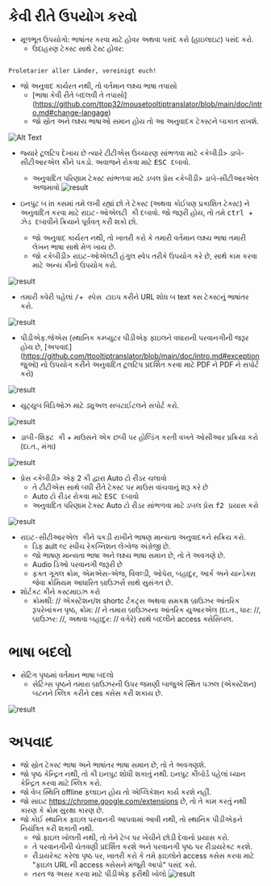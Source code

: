 # કેવી રીતે ઉપયોગ કરવો

- મૂળભૂત ઉપયોગો: ભાષાંતર કરવા માટે હોવર અથવા પસંદ કરો (હાઇલાઇટ) પસંદ કરો.
  - ઉદાહરણ ટેક્સ્ટ સાથે ટેસ્ટ હોવર:
```console

Proletarier aller Länder, vereinigt euch!

```

  - જો અનુવાદ કાર્યરત નથી, તો વર્તમાન લક્ષ્ય ભાષા તપાસો
    - [ભાષા કેવી રીતે બદલવી તે તપાસો] (https://github.com/ttop32/mousetooltiptranslator/blob/main/doc/intro.md#change-langage)
    - જો સ્રોત અને લક્ષ્ય ભાષાઓ સમાન હોય તો આ અનુવાદક ટેક્સ્ટને બાકાત રાખશે.

![Alt Text](/doc/reagre.gif)


- જ્યારે ટૂલટિપ દેખાય છે ત્યારે ટીટીએસ ઉચ્ચારણ સાંભળવા માટે <કેબીડી> ડાબે-સીટીઆરએલ </kbd> કીને પકડો. અવાજને રોકવા માટે <kbd> ESC </kbd> દબાવો.
  - અનુવાદિત પરિણામ ટેક્સ્ટ સાંભળવા માટે ડબલ પ્રેસ <કેબીડી> ડાબે-સીટીઆરએલ </kbd> અજમાવો
![result](/doc/20.gif)


- ઇનપુટ બ in ક્સમાં તમે લખી રહ્યાં છો તે ટેક્સ્ટ (અથવા કોઈપણ પ્રકાશિત ટેક્સ્ટ) ને અનુવાદિત કરવા માટે <kbd> રાઇટ-ઓએલટી </kbd> કી દબાવો. જો જરૂરી હોય, તો તમે <kbd> ctrl </kbd> + <kbd> ઝેડ </kbd> દબાવીને ક્રિયાને પૂર્વવત્ કરી શકો છો.
  - જો અનુવાદ કાર્યરત નથી, તો ખાતરી કરો કે તમારી વર્તમાન લક્ષ્ય ભાષા તમારી લેખન ભાષા સાથે મેળ ખાય છે.
  - જો <કેબીડી> રાઇટ-ઓએલટી </kbd> હંગુલ સ્વેપ તરીકે ઉપયોગ કરે છે,
સાથે કામ કરવા માટે અન્ય કીનો ઉપયોગ કરો.

![result](/doc/11.gif)


- તમારી ક્વેરી પહેલાં <kbd>/</kbd>+<kbd> સ્પેસ </kbd> ટાઇપ કરીને URL શોધ બ text ક્સ ટેક્સ્ટનું ભાષાંતર કરો.

![result](/doc/21.gif)


- પીડીએફ.જેએસ (સ્થાનિક કમ્પ્યુટર પીડીએફ ફાઇલને વધારાની પરવાનગીની જરૂર હોય છે, [અપવાદ] (https://github.com/ttooltiptranslator/blob/main/doc/intro.md#exception જુઓ) નો ઉપયોગ કરીને અનુવાદિત ટૂલટિપ પ્રદર્શિત કરવા માટે PDF ને PDF ને સપોર્ટ કરો)

![result](/doc/12.gif)


- યુટ્યુબ વિડિઓઝ માટે ડ્યુઅલ સબટાઈટલને સપોર્ટ કરો.

![result](/doc/16.gif)


- <kbd> ડાબી-શિફ્ટ </KBD> કી + માઉસને એક છબી પર હોલ્ડિંગ કરતી વખતે ઓસીઆર પ્રક્રિયા કરો (દા.ત., મંગા)

![result](/doc/15.gif)


- પ્રેસ <કેબીડી> એફ 2 </kbd> કી દ્વારા Auto ટો રીડર ચલાવો
  - તે ટીટીએસ સાથે બધી રીતે ટેક્સ્ટ પર માઉસ વાંચવાનું શરૂ કરે છે
  - Auto ટો રીડર રોકવા માટે <kbd> ESC </kbd> દબાવો
  - અનુવાદિત પરિણામ ટેક્સ્ટ Auto ટો રીડર સાંભળવા માટે ડબલ પ્રેસ <kbd> f2 </kbd> પ્રયાસ કરો

![result](/doc/30.gif)


- <kbd> રાઇટ-સીટીઆરએલ </kbd> કીને પકડી રાખીને ભાષણ માન્યતા અનુવાદકને સક્રિય કરો.
  - ડિફ ault લ્ટ સ્પીચ રેકગ્નિશન લેંગ્વેજ અંગ્રેજી છે.
  - જો ભાષણ માન્યતા ભાષા અને લક્ષ્ય ભાષા સમાન છે, તો તે અવગણે છે.
  - Audio ડિઓ પરવાનગી જરૂરી છે
  - ફક્ત ગૂગલ ક્રોમ, એમએસ-એજ, વિવલ્ડી, ઓપેરા, બહાદુર, આર્ક અને યાન્ડેક્સ જેવા ક્રોમિયમ આધારિત બ્રાઉઝર્સ સાથે સુસંગત છે.
- શોર્ટકટ કીને કસ્ટમાઇઝ કરો
  - ક્રોમથી: // એક્સ્ટેંશન/શ shortc ર્ટકટ્સ અથવા સમકક્ષ બ્રાઉઝર આંતરિક રૂપરેખાંકન પૃષ્ઠ, ક્રોમ: // ને તમારા બ્રાઉઝરના આંતરિક યુઆરએલ (દા.ત., ધાર: //, બ્રાઉઝર: //, અથવા બહાદુર: // વગેરે) સાથે બદલીને access ક્સેસિબલ.
# ભાષા બદલો
- સેટિંગ પૃષ્ઠમાં વર્તમાન ભાષા બદલો
  - સેટિંગ્સ પૃષ્ઠને તમારા બ્રાઉઝરની ઉપર જમણી બાજુએ સ્થિત પઝલ (એક્સ્ટેંશન) બટનને ક્લિક કરીને ces ક્સેસ કરી શકાય છે.

![result](/doc/14.gif)



# અપવાદ

- જો સ્રોત ટેક્સ્ટ ભાષા અને ભાષાંતર ભાષા સમાન છે, તો તે અવગણશે.
- જો પૃષ્ઠ કેન્દ્રિત નથી, તો કી ઇનપુટ શોધી શકાતું નથી.
ઇનપુટ કીબોર્ડ પહેલાં ધ્યાન કેન્દ્રિત કરવા માટે ક્લિક કરો.
- જો વેબ સ્થિતિ offline ફલાઇન હોય તો એપ્લિકેશન કાર્ય કરશે નહીં.
- જો સાઇટ <https://chrome.google.com/extensions> છે, તો તે કામ કરતું નથી કારણ કે ક્રોમ સુરક્ષા કારણ છે.
- જો કોઈ સ્થાનિક ફાઇલ પરવાનગી આપવામાં આવી નથી, તો સ્થાનિક પીડીએફને નિયંત્રિત કરી શકાતી નથી.
  - જો ફાઇલ ખોલતી નથી, તો તેને ટેબ પર ખેંચીને છોડી દેવાનો પ્રયાસ કરો.
  - તે પરવાનગીની ચેતવણી પ્રદર્શિત કરશે અને પરવાનગી પૃષ્ઠ પર રીડાયરેક્ટ કરશે.
  - રીડાયરેક્ટ કરેલા પૃષ્ઠ પર, ખાતરી કરો કે તમે ફાઇલોને access ક્સેસ કરવા માટે "ફાઇલ URL ની access ક્સેસને મંજૂરી આપો" પસંદ કરો.
  - તરત જ અસર કરવા માટે પીડીએફ ફરીથી ખોલો
![result](/doc/10.gif)
